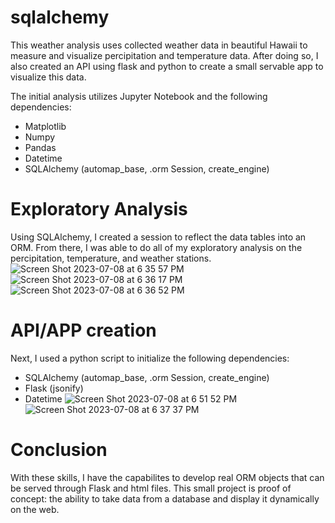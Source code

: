 # sqlalchemy
This weather analysis uses collected weather data in beautiful Hawaii to measure and visualize percipitation and temperature data. After doing so, I also created an API using flask and python to create a small servable app to visualize this data.

The initial analysis utilizes Jupyter Notebook and the following dependencies:
- Matplotlib
- Numpy
- Pandas
- Datetime
- SQLAlchemy (automap_base, .orm Session, create_engine)

# Exploratory Analysis
Using SQLAlchemy, I created a session to reflect the data tables into an ORM. From there, I was able to do all of my exploratory analysis on the percipitation, temperature, and weather stations. 
![Screen Shot 2023-07-08 at 6 35 57 PM](https://github.com/Phil-Mart/sqlalchemy/assets/120279988/985ce438-9d69-457e-ae57-67bc82178248)
![Screen Shot 2023-07-08 at 6 36 17 PM](https://github.com/Phil-Mart/sqlalchemy/assets/120279988/4e27df99-7db5-408b-b0b5-aa7bce9917be)
![Screen Shot 2023-07-08 at 6 36 52 PM](https://github.com/Phil-Mart/sqlalchemy/assets/120279988/0396f410-7125-4477-8b75-a22677adb145)



# API/APP creation
Next, I used a python script to initialize the following dependencies:
- SQLAlchemy (automap_base, .orm Session, create_engine)
- Flask (jsonify)
- Datetime
![Screen Shot 2023-07-08 at 6 51 52 PM](https://github.com/Phil-Mart/sqlalchemy/assets/120279988/d48456c4-3c58-40fe-bbb7-5f8d28a6f53c)
![Screen Shot 2023-07-08 at 6 37 37 PM](https://github.com/Phil-Mart/sqlalchemy/assets/120279988/dfd947be-3181-47ab-b4cd-9c07e2b279ce)


# Conclusion
With these skills, I have the capabilites to develop real ORM objects that can be served through Flask and html files. This small project is proof of concept: the ability to take data from a database and display it dynamically on the web. 
